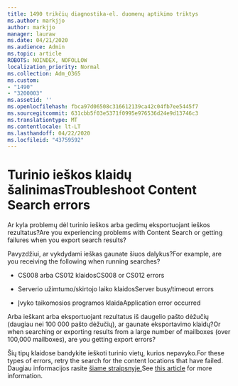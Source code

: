 ```yaml
---
title: 1490 trikčių diagnostika-el. duomenų aptikimo triktys
ms.author: markjjo
author: markjjo
manager: lauraw
ms.date: 04/21/2020
ms.audience: Admin
ms.topic: article
ROBOTS: NOINDEX, NOFOLLOW
localization_priority: Normal
ms.collection: Adm_O365
ms.custom:
- "1490"
- "3200003"
ms.assetid: ''
ms.openlocfilehash: fbca97d06508c316612139ca42c04fb7ee5445f7
ms.sourcegitcommit: 631cbb5f03e5371f0995e976536d24e9d13746c3
ms.translationtype: MT
ms.contentlocale: lt-LT
ms.lasthandoff: 04/22/2020
ms.locfileid: "43759592"
---
```

# <a name="troubleshoot-content-search-errors"></a><span data-ttu-id="69d4d-102">Turinio ieškos klaidų šalinimas</span><span class="sxs-lookup"><span data-stu-id="69d4d-102">Troubleshoot Content Search errors</span></span>

<span data-ttu-id="69d4d-103">Ar kyla problemų dėl turinio ieškos arba gedimų eksportuojant ieškos rezultatus?</span><span class="sxs-lookup"><span data-stu-id="69d4d-103">Are you experiencing problems with Content Search or getting failures when you export search results?</span></span>

<span data-ttu-id="69d4d-104">Pavyzdžiui, ar vykdydami ieškas gaunate šiuos dalykus?</span><span class="sxs-lookup"><span data-stu-id="69d4d-104">For example, are you receiving the following when running searches?</span></span>

- <span data-ttu-id="69d4d-105">CS008 arba CS012 klaidos</span><span class="sxs-lookup"><span data-stu-id="69d4d-105">CS008 or CS012 errors</span></span>

- <span data-ttu-id="69d4d-106">Serverio užimtumo/skirtojo laiko klaidos</span><span class="sxs-lookup"><span data-stu-id="69d4d-106">Server busy/timeout errors</span></span>

- <span data-ttu-id="69d4d-107">Įvyko taikomosios programos klaida</span><span class="sxs-lookup"><span data-stu-id="69d4d-107">Application error occurred</span></span>

<span data-ttu-id="69d4d-108">Arba ieškant arba eksportuojant rezultatus iš daugelio pašto dėžučių (daugiau nei 100 000 pašto dėžučių), ar gaunate eksportavimo klaidų?</span><span class="sxs-lookup"><span data-stu-id="69d4d-108">Or when searching or exporting results from a large number of mailboxes (over 100,000 mailboxes), are you getting export errors?</span></span>

<span data-ttu-id="69d4d-109">Šių tipų klaidose bandykite ieškoti turinio vietų, kurios nepavyko.</span><span class="sxs-lookup"><span data-stu-id="69d4d-109">For these types of errors, retry the search for the content locations that have failed.</span></span> <span data-ttu-id="69d4d-110">Daugiau informacijos rasite [šiame straipsnyje.](https://docs.microsoft.com/office365/securitycompliance/retry-failed-content-search)</span><span class="sxs-lookup"><span data-stu-id="69d4d-110">See  [this article](https://docs.microsoft.com/office365/securitycompliance/retry-failed-content-search) for more information.</span></span>
